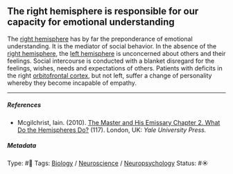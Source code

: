 ## The right hemisphere is responsible for our capacity for emotional understanding

The [right hemisphere](Right%20hemisphere.md) has by far the preponderance of emotional understanding. It is the mediator of social behavior. In the absence of the [right hemisphere](Right%20hemisphere.md), the [left hemisphere](Left%20hemisphere.md) is unconcerned about others and their feelings. Social intercourse is conducted with a blanket disregard for the feelings, wishes, needs and expectations of others. Patients with deficits in the right [orbitofrontal cortex](Orbitofrontal%20cortex.md), but not left, suffer a change of personality whereby they become incapable of empathy.

---

##### References

* Mcgilchrist, Iain. (2010). [The Master and His Emissary Chapter 2. What Do the Hemispheres Do?](The%20Master%20and%20His%20Emissary%20Chapter%202.%20What%20Do%20the%20Hemispheres%20Do%3F.md) (117). London, UK: *Yale University Press.*

##### Metadata

Type: #🔴 
Tags: [Biology]() / [Neuroscience](Neuroscience.md) / [Neuropsychology](Neuropsychology.md)
Status: #☀️ 
